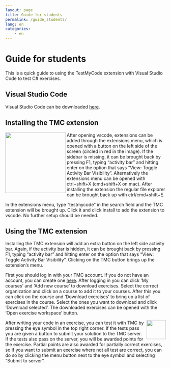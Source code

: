 ```yaml
---
layout: page
title: Guide for students
permalink: /guide_students/
lang: en
categories:
    - en
---
```


# Guide for students

This is a quick guide to using the TestMyCode extension with Visual Studio Code to test C# exercises.

## Visual Studio Code

Visual Studio Code can be downloaded [here](https://code.visualstudio.com/download).

## Installing the TMC extension

 <img align="left" src="../../resources/extensions_icon.png" height="190" />

After opening vscode, extensions can be added through the extensions menu, which is opened with a button on the left side of the screen (circled in red in the image).
If the sidebar is missing, it can be brought back by pressing F1, typing “activity bar” and hitting enter on the option that says “View: Toggle Activity Bar Visibility”. 
Alternatively the extensions menu can be opened with ctrl+shift+X (cmd+shift+X on mac). After installing the extension the regular file explorer can be brought back up with ctrl/cmd+shift+E.

In the extensions menu, type “testmycode” in the search field and the TMC extension will be brought up. Click it and click install to add the extension to vscode. No further setup should be needed.

## Using the TMC extension

Installing the TMC extension will add an extra button on the left side activity bar. Again, if the activity bar is hidden, it can be brought back by pressing F1, typing “activity bar” and hitting enter on the option that says “View: Toggle Activity Bar Visibility”. Clicking on the TMC button brings up the extension’s menu. 

First you should log in with your TMC account. If you do not have an account, you can create one [here](https://www.mooc.fi/en/sign-up). After logging in you can click ’My courses’ and ‘Add new course’ to download exercises. Select the correct organization and click on a course to add it to your courses. After this you can click on the course and ‘Download exercises’ to bring up a list of exercises in the course. Select the ones you want to download and click ‘Download selected’. The downloaded exercises can be opened with the ‘Open exercise workspace’ button.

 <img align="right" src="../../resources/test_icon.png" height="60" />

After writing your code in an exercise, you can test it with TMC by pressing the eye symbol in the top right corner. If the tests pass you are given a button to submit your solution to the TMC server. If the tests also pass on the server, you will be awarded points for the exercise. Partial points are also awarded for partially correct exercises, so if you want to submit an exercise where not all test are correct, you can do so by clicking the menu button next to the eye symbol and selecting “Submit to server”.
